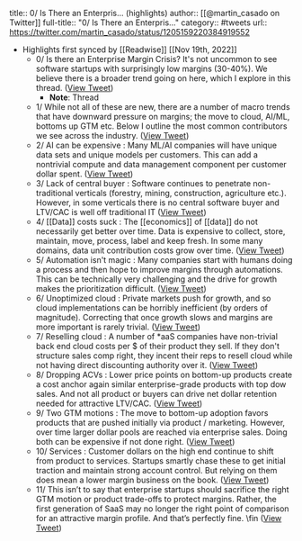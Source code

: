 title:: 0/ Is There an Enterpris... (highlights)
author:: [[@martin_casado on Twitter]]
full-title:: "0/ Is There an Enterpris..."
category:: #tweets
url:: https://twitter.com/martin_casado/status/1205159220384919552

- Highlights first synced by [[Readwise]] [[Nov 19th, 2022]]
	- 0/ Is there an Enterprise Margin Crisis?  It's not uncommon to see software startups with surprisingly low margins (30-40%). We believe there is a broader trend going on here, which I explore in this thread. ([View Tweet](https://twitter.com/martin_casado/status/1205159211325280256))
		- **Note**: Thread
	- 1/ While not all of these are new, there are a number of macro trends that have downward pressure on margins; the move to cloud, AI/ML, bottoms up GTM etc.  Below I outline the most common contributors we see across the industry. ([View Tweet](https://twitter.com/martin_casado/status/1205159212143104005))
	- 2/ AI can be expensive : Many ML/AI companies will have unique data sets and unique models per customers. This can add a nontrivial compute and data management component per customer dollar spent. ([View Tweet](https://twitter.com/martin_casado/status/1205159213497892864))
	- 3/ Lack of central buyer : Software continues to penetrate non-traditional verticals (forestry, mining, construction, agriculture etc.). However, in some verticals there is no central software buyer and LTV/CAC is well off traditional IT ([View Tweet](https://twitter.com/martin_casado/status/1205159214257033216))
	- 4/ [[Data]] costs suck : The [[economics]] of [[data]] do not necessarily get better over time. Data is expensive to collect, store, maintain, move, process, label and keep fresh. In some many domains, data unit contribution costs grow over time. ([View Tweet](https://twitter.com/martin_casado/status/1205159215074963456))
	- 5/ Automation isn't magic : Many companies start with humans doing a process and then hope to improve margins through automations. This can be technically very challenging and the drive for growth makes the prioritization difficult. ([View Tweet](https://twitter.com/martin_casado/status/1205159215850909696))
	- 6/ Unoptimized cloud : Private markets push for growth, and so cloud implementations can be horribly inefficient (by orders of magnitude).  Correcting that once growth slows and margins are more important is rarely trivial. ([View Tweet](https://twitter.com/martin_casado/status/1205159216614273025))
	- 7/ Reselling cloud : A number of *aaS companies have non-trivial back end cloud costs per $ of their product they sell. If they don't structure sales comp right, they incent their reps to resell cloud while not having direct discounting authority over it. ([View Tweet](https://twitter.com/martin_casado/status/1205159217318920192))
	- 8/ Dropping ACVs : Lower price points on bottom-up products create a cost anchor again similar enterprise-grade products with top dow sales. And not all product or buyers can drive net dollar retention needed for attractive LTV/CAC. ([View Tweet](https://twitter.com/martin_casado/status/1205159218065502209))
	- 9/ Two GTM motions : The move to bottom-up adoption favors products that are pushed initially via product / marketing. However, over time larger dollar pools are reached via enterprise sales. Doing both can be expensive if not done right. ([View Tweet](https://twitter.com/martin_casado/status/1205159218828869632))
	- 10/ Services : Customer dollars on the high end continue to shift from product to services. Startups smartly chase these to get initial traction and maintain strong account control. But relying on them does mean a lower margin business on the book. ([View Tweet](https://twitter.com/martin_casado/status/1205159219567087617))
	- 11/ This isn’t to say that enterprise startups should sacrifice the right GTM motion or product trade-offs to protect margins. Rather, the first generation of SaaS may no longer the right point of comparison for an attractive margin profile. And that’s perfectly fine. \fin ([View Tweet](https://twitter.com/martin_casado/status/1205159220384919552))